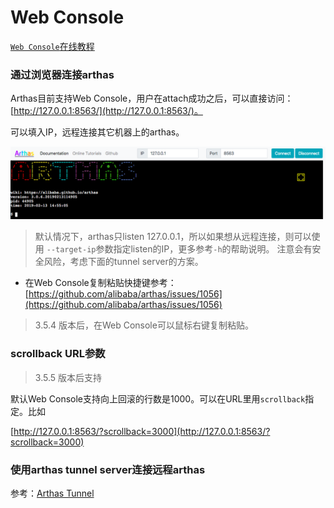 Web Console
===

[`Web Console`在线教程](https://arthas.aliyun.com/doc/arthas-tutorials.html?language=cn&id=case-web-console)

### 通过浏览器连接arthas


Arthas目前支持Web Console，用户在attach成功之后，可以直接访问：[http://127.0.0.1:8563/](http://127.0.0.1:8563/)。

可以填入IP，远程连接其它机器上的arthas。

![](_static/web-console-local.png)


> 默认情况下，arthas只listen 127.0.0.1，所以如果想从远程连接，则可以使用 `--target-ip`参数指定listen的IP，更多参考`-h`的帮助说明。
> 注意会有安全风险，考虑下面的tunnel server的方案。

* 在Web Console复制粘贴快捷键参考： [https://github.com/alibaba/arthas/issues/1056](https://github.com/alibaba/arthas/issues/1056)

> 3.5.4 版本后，在Web Console可以鼠标右键复制粘贴。

### scrollback URL参数

> 3.5.5 版本后支持

默认Web Console支持向上回滚的行数是1000。可以在URL里用`scrollback`指定。比如

[http://127.0.0.1:8563/?scrollback=3000](http://127.0.0.1:8563/?scrollback=3000)
### 使用arthas tunnel server连接远程arthas

参考：[Arthas Tunnel](tunnel.md)